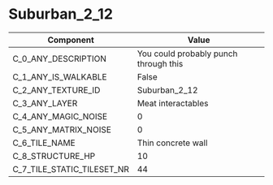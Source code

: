 

# Suburban_2_12



| Component | Value | 
|  --  |  --  | 
| C_0_ANY_DESCRIPTION | You could probably punch through this | 
| C_1_ANY_IS_WALKABLE | False | 
| C_2_ANY_TEXTURE_ID | Suburban_2_12 | 
| C_3_ANY_LAYER | Meat interactables | 
| C_4_ANY_MAGIC_NOISE | 0 | 
| C_5_ANY_MATRIX_NOISE | 0 | 
| C_6_TILE_NAME | Thin concrete wall | 
| C_8_STRUCTURE_HP | 10 | 
| C_7_TILE_STATIC_TILESET_NR | 44 | 

